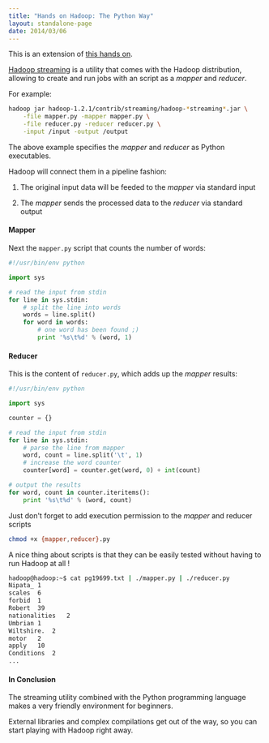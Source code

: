 ```yaml
---
title: "Hands on Hadoop: The Python Way"
layout: standalone-page
date: 2014/03/06
---
```



<p class="message">
This is an extension of <a href="http://www.jorditorres.org/teaching/hands-on/hands-on-installing-apache-hadoop/">this hands on</a>.
</p>


[Hadoop streaming](http://hadoop.apache.org/docs/r1.2.1/streaming.html) is a utility that comes with the Hadoop distribution,
allowing to create and run jobs with an script as a *mapper* and *reducer*.

For example:

```bash
hadoop jar hadoop-1.2.1/contrib/streaming/hadoop-*streaming*.jar \
    -file mapper.py -mapper mapper.py \
    -file reducer.py -reducer reducer.py \
    -input /input -output /output
```


The above example specifies the *mapper* and *reducer* as Python executables.

Hadoop will connect them in a pipeline fashion:

1. The original input data will be feeded to the *mapper* via standard input

2. The *mapper* sends the processed data to the *reducer* via standard output


#### Mapper
Next the `mapper.py` script that counts the number of words:

```python
#!/usr/bin/env python

import sys

# read the input from stdin
for line in sys.stdin:
    # split the line into words
    words = line.split()
    for word in words:
        # one word has been found ;)
        print '%s\t%d' % (word, 1)
```

#### Reducer

This is the content of `reducer.py`, which adds up the *mapper* results:

```python
#!/usr/bin/env python

import sys

counter = {}

# read the input from stdin
for line in sys.stdin:
    # parse the line from mapper
    word, count = line.split('\t', 1)
    # increase the word counter
    counter[word] = counter.get(word, 0) + int(count)

# output the results
for word, count in counter.iteritems():
    print '%s\t%d' % (word, count)
```


Just don't forget to add execution permission to the *mapper* and reducer scripts

```bash
chmod +x {mapper,reducer}.py
```

A nice thing about scripts is that they can be easily tested without having to run Hadoop at all !

```bash
hadoop@hadoop:~$ cat pg19699.txt | ./mapper.py | ./reducer.py
Nipata_	1
scales	6
forbid	1
Robert	39
nationalities	2
Umbrian	1
Wiltshire.	2
motor	2
apply	10
Conditions	2
...
```

#### In Conclusion
The streaming utility combined with the Python programming language makes a very friendly environment for beginners.

External libraries and complex compilations get out of the way, so you can start playing with Hadoop right away.


